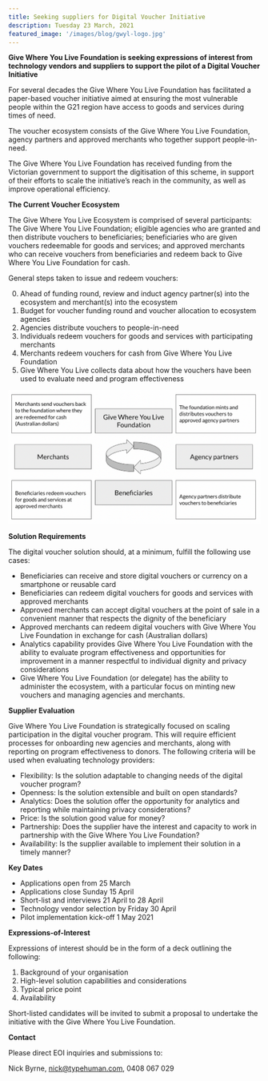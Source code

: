```yaml
---
title: Seeking suppliers for Digital Voucher Initiative 
description: Tuesday 23 March, 2021
featured_image: '/images/blog/gwyl-logo.jpg'
---
```


**Give Where You Live Foundation is seeking expressions of interest from technology vendors and suppliers to support the pilot of a Digital Voucher Initiative**

For several decades the Give Where You Live Foundation has facilitated a paper-based voucher initiative aimed at ensuring the most vulnerable people within the G21 region have access to goods and services during times of need.

The voucher ecosystem consists of the Give Where You Live Foundation, agency partners and approved merchants who together support people-in-need.

The Give Where You Live Foundation has received funding from the Victorian government to support the digitisation of this scheme, in support of their efforts to scale the initiative’s reach in the community, as well as improve operational efficiency.


**The Current Voucher Ecosystem**

The Give Where You Live Ecosystem is comprised of several participants: The Give Where You Live Foundation; eligible agencies who are granted and then distribute vouchers to beneficiaries; beneficiaries who are given vouchers redeemable for goods and services; and approved merchants who can receive vouchers from beneficiaries and redeem back to Give Where You Live Foundation for cash.

General steps taken to issue and redeem vouchers:

0. Ahead of funding round, review and induct agency partner(s) into the ecosystem and merchant(s) into the ecosystem
1. Budget for voucher funding round and voucher allocation to ecosystem agencies
2. Agencies distribute vouchers to people-in-need
3. Individuals redeem vouchers for goods and services with participating merchants
4. Merchants redeem vouchers for cash from Give Where You Live Foundation
5. Give Where You Live collects data about how the vouchers have been used to evaluate need and program effectiveness 


![](/images/blog/gwyl-flow-diagram.png)


**Solution Requirements**

The digital voucher solution should, at a minimum, fulfill the following use cases:
* Beneficiaries can receive and store digital vouchers or currency on a smartphone or reusable card
* Beneficiaries can redeem digital vouchers for goods and services with approved merchants 
* Approved merchants can accept digital vouchers at the point of sale in a convenient manner that respects the dignity of the beneficiary
* Approved merchants can redeem digital vouchers with Give Where You Live Foundation in exchange for cash (Australian dollars)
* Analytics capability provides Give Where You Live Foundation with the ability to evaluate program effectiveness and opportunities for improvement in a manner respectful to individual dignity and privacy considerations
* Give Where You Live Foundation (or delegate) has the ability to administer the ecosystem, with a particular focus on minting new vouchers and managing agencies and merchants. 

**Supplier Evaluation**

Give Where You Live Foundation is strategically focused on scaling participation in the digital voucher program. This will require efficient processes for onboarding new agencies and merchants, along with reporting on program effectiveness to donors.
The following criteria will be used when evaluating technology providers:
* Flexibility: Is the solution adaptable to changing needs of the digital voucher program?
* Openness: Is the solution extensible and built on open standards?
* Analytics: Does the solution offer the opportunity for analytics and reporting while maintaining privacy considerations?
* Price: Is the solution good value for money?
* Partnership: Does the supplier have the interest and capacity to work in partnership with the Give Where You Live Foundation?
* Availability: Is the supplier available to implement their solution in a timely manner?

**Key Dates**

* Applications open from 25 March 
* Applications close Sunday 15 April
* Short-list and interviews 21 April to 28 April 
* Technology vendor selection by Friday 30 April
* Pilot implementation kick-off 1 May 2021


**Expressions-of-Interest**

Expressions of interest should be in the form of a deck outlining the following:
1. Background of your organisation 
2. High-level solution capabilities and considerations
3. Typical price point
4. Availability 

Short-listed candidates will be invited to submit a proposal to undertake the initiative with the Give Where You Live Foundation.

**Contact**

Please direct EOI inquiries and submissions to:

Nick Byrne, nick@typehuman.com, 0408 067 029
